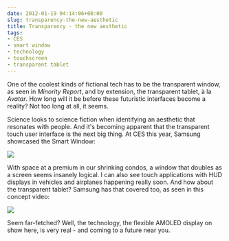 ```yaml
---
date: 2012-01-19 04:14:06+00:00
slug: transparency-the-new-aesthetic
title: Transparency - the new aesthetic
tags:
- CES
- smart window
- technology
- touchscreen
- transparent tablet
---
```


One of the coolest kinds of fictional tech has to be the transparent window, as seen in _Minority Report_, and by extension, the transparent tablet, à la *Avatar*. How long will it be before these futuristic interfaces become a reality? Not too long at all, it seems.




Science looks to science fiction when identifying an aesthetic that resonates with people. And it's becoming apparent that the transparent touch user interface is the next big thing. At CES this year, Samsung showcased the Smart Window:




[![](https://i.ytimg.com/vi/m5rlTrdF5Cs/mqdefault.jpg)](http://www.youtube.com/watch?v=m5rlTrdF5Cs)



With space at a premium in our shrinking condos, a window that doubles as a screen seems insanely logical. I can also see touch applications with HUD displays in vehicles and airplanes happening really soon. And how about the transparent tablet? Samsung has that covered too, as seen in this concept video:




[![](https://i.ytimg.com/vi/f4AhTiQkWwk/mqdefault.jpg)](http://www.youtube.com/watch?v=f4AhTiQkWwk)




Seem far-fetched? Well, the technology, the flexible AMOLED display on show here, is very real - and coming to a future near you.
